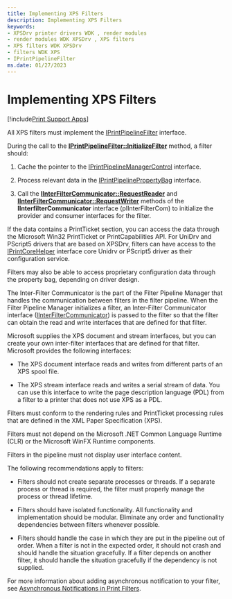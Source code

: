 ```yaml
---
title: Implementing XPS Filters
description: Implementing XPS Filters
keywords:
- XPSDrv printer drivers WDK , render modules
- render modules WDK XPSDrv , XPS filters
- XPS filters WDK XPSDrv
- filters WDK XPS
- IPrintPipelineFilter
ms.date: 01/27/2023
---
```


# Implementing XPS Filters

[!include[Print Support Apps](../includes/print-support-apps.md)]

All XPS filters must implement the [IPrintPipelineFilter](/windows-hardware/drivers/ddi/filterpipeline/nn-filterpipeline-iprintpipelinefilter) interface.

During the call to the [**IPrintPipelineFilter::InitializeFilter**](/windows-hardware/drivers/ddi/filterpipeline/nf-filterpipeline-iprintpipelinefilter-initializefilter) method, a filter should:

1. Cache the pointer to the [IPrintPipelineManagerControl](/windows-hardware/drivers/ddi/filterpipeline/nn-filterpipeline-iprintpipelinemanagercontrol) interface.

1. Process relevant data in the [IPrintPipelinePropertyBag](/windows-hardware/drivers/ddi/filterpipeline/nn-filterpipeline-iprintpipelinepropertybag) interface.

1. Call the [**IInterFilterCommunicator::RequestReader**](/windows-hardware/drivers/ddi/filterpipeline/nf-filterpipeline-iinterfiltercommunicator-requestreader) and [**IInterFilterCommunicator::RequestWriter**](/windows-hardware/drivers/ddi/filterpipeline/nf-filterpipeline-iinterfiltercommunicator-requestwriter) methods of the **IInterfilterCommunicator** interface (pIInterFilterCom) to initialize the provider and consumer interfaces for the filter.

If the data contains a PrintTicket section, you can access the data through the Microsoft Win32 PrintTicket or PrintCapabilities API. For UniDrv and PScript5 drivers that are based on XPSDrv, filters can have access to the [IPrintCoreHelper](/windows-hardware/drivers/ddi/prcomoem/nn-prcomoem-iprintcorehelper) interface core Unidrv or PScript5 driver as their configuration service.

Filters may also be able to access proprietary configuration data through the property bag, depending on driver design.

The Inter-Filter Communicator is the part of the Filter Pipeline Manager that handles the communication between filters in the filter pipeline. When the Filter Pipeline Manager initializes a filter, an Inter-Filter Communicator interface ([IInterFilterCommunicator](/windows-hardware/drivers/ddi/filterpipeline/nn-filterpipeline-iinterfiltercommunicator)) is passed to the filter so that the filter can obtain the read and write interfaces that are defined for that filter.

Microsoft supplies the XPS document and stream interfaces, but you can create your own inter-filter interfaces that are defined for that filter. Microsoft provides the following interfaces:

- The XPS document interface reads and writes from different parts of an XPS spool file.

- The XPS stream interface reads and writes a serial stream of data. You can use this interface to write the page description language (PDL) from a filter to a printer that does not use XPS as a PDL.

Filters must conform to the rendering rules and PrintTicket processing rules that are defined in the XML Paper Specification (XPS).

Filters must not depend on the Microsoft .NET Common Language Runtime (CLR) or the Microsoft WinFX Runtime components.

Filters in the pipeline must not display user interface content.

The following recommendations apply to filters:

- Filters should not create separate processes or threads. If a separate process or thread is required, the filter must properly manage the process or thread lifetime.

- Filters should have isolated functionality. All functionality and implementation should be modular. Eliminate any order and functionality dependencies between filters whenever possible.

- Filters should handle the case in which they are put in the pipeline out of order. When a filter is not in the expected order, it should not crash and should handle the situation gracefully. If a filter depends on another filter, it should handle the situation gracefully if the dependency is not supplied.

For more information about adding asynchronous notification to your filter, see [Asynchronous Notifications in Print Filters](asynchronous-notifications-in-print-filters.md).
